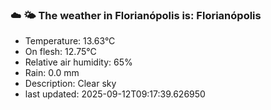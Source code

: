 ### ☁️ 🌤️  The weather in Florianópolis is: Florianópolis

- Temperature: 13.63°C
- On flesh: 12.75°C
- Relative air humidity: 65%
- Rain: 0.0 mm
- Description: Clear sky
- last updated: 2025-09-12T09:17:39.626950
